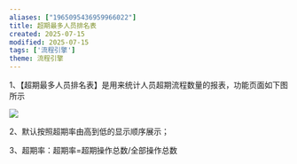 ```yaml
---
aliases: ["1965095436959966022"]
title: 超期最多人员排名表
created: 2025-07-15
modified: 2025-07-15
tags: ['流程引擎']
theme: 流程引擎
---
```


1、【超期最多人员排名表】是用来统计人员超期流程数量的报表，功能页面如下图所示

![](448e95381406e1496e60a56771f6eff2.jpg)

2、默认按照超期率由高到低的显示顺序展示；

3、超期率：超期率=超期操作总数/全部操作总数